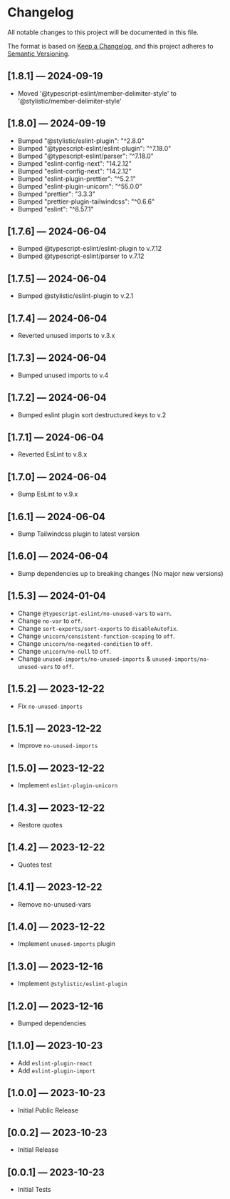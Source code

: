 # Changelog

All notable changes to this project will be documented in this file.

The format is based on [Keep a Changelog](https://keepachangelog.com/en/1.0.0/),
and this project adheres to [Semantic Versioning](https://semver.org/spec/v2.0.0.html).

## [1.8.1] — 2024-09-19

- Moved '@typescript-eslint/member-delimiter-style' to '@stylistic/member-delimiter-style'

## [1.8.0] — 2024-09-19

- Bumped "@stylistic/eslint-plugin": "^2.8.0"
- Bumped "@typescript-eslint/eslint-plugin": "^7.18.0"
- Bumped "@typescript-eslint/parser": "^7.18.0"
- Bumped "eslint-config-next": "14.2.12"
- Bumped "eslint-config-next": "14.2.12"
- Bumped "eslint-plugin-prettier": "^5.2.1"
- Bumped "eslint-plugin-unicorn": "^55.0.0"
- Bumped "prettier": "3.3.3"
- Bumped "prettier-plugin-tailwindcss": "^0.6.6"
- Bumped "eslint": "^8.57.1"

## [1.7.6] — 2024-06-04

- Bumped @typescript-eslint/eslint-plugin to v.7.12
- Bumped @typescript-eslint/parser to v.7.12

## [1.7.5] — 2024-06-04

- Bumped @stylistic/eslint-plugin to v.2.1

## [1.7.4] — 2024-06-04

- Reverted unused imports to v.3.x

## [1.7.3] — 2024-06-04

- Bumped unused imports to v.4

## [1.7.2] — 2024-06-04

- Bumped eslint plugin sort destructured keys to v.2

## [1.7.1] — 2024-06-04

- Reverted EsLint to v.8.x

## [1.7.0] — 2024-06-04

- Bump EsLint to v.9.x

## [1.6.1] — 2024-06-04

- Bump Tailwindcss plugin to latest version

## [1.6.0] — 2024-06-04

- Bump dependencies up to breaking changes (No major new versions)

## [1.5.3] — 2024-01-04

- Change `@typescript-eslint/no-unused-vars` to `warn`.
- Change `no-var` to `off`.
- Change `sort-exports/sort-exports` to `disableAutofix`.
- Change `unicorn/consistent-function-scoping` to `off`.
- Change `unicorn/no-negated-condition` to `off`.
- Change `unicorn/no-null` to `off`.
- Change `unused-imports/no-unused-imports` & `unused-imports/no-unused-vars` to `off`.

## [1.5.2] — 2023-12-22

- Fix `no-unused-imports`

## [1.5.1] — 2023-12-22

- Improve `no-unused-imports`

## [1.5.0] — 2023-12-22

- Implement `eslint-plugin-unicorn`

## [1.4.3] — 2023-12-22

- Restore quotes

## [1.4.2] — 2023-12-22

- Quotes test

## [1.4.1] — 2023-12-22

- Remove no-unused-vars

## [1.4.0] — 2023-12-22

- Implement `unused-imports` plugin

## [1.3.0] — 2023-12-16

- Implement `@stylistic/eslint-plugin`

## [1.2.0] — 2023-12-16

- Bumped dependencies

## [1.1.0] — 2023-10-23

- Add `eslint-plugin-react`
- Add `eslint-plugin-import`

## [1.0.0] — 2023-10-23

- Initial Public Release

## [0.0.2] — 2023-10-23

- Initial Release

## [0.0.1] — 2023-10-23

- Initial Tests
